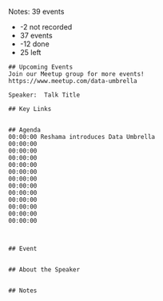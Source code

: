 Notes:
39 events
- -2 not recorded
- 37 events
- -12 done
- 25 left

```text
## Upcoming Events
Join our Meetup group for more events!
https://www.meetup.com/data-umbrella

Speaker:  Talk Title

## Key Links


## Agenda
00:00:00 Reshama introduces Data Umbrella
00:00:00 
00:00:00  
00:00:00  
00:00:00  
00:00:00  
00:00:00  
00:00:00   
00:00:00  
00:00:00  
00:00:00  
00:00:00  
00:00:00  


 
## Event


## About the Speaker


## Notes


```
